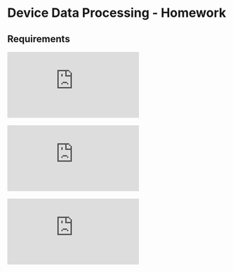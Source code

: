 # Device Data Processing - Homework

## Requirements
![Requirements](https://github.com/senrepo/DeviceDataProcess/blob/main/Files/Cargo-%20DeviceDataTakeHomeAssignment.pdf)

![Json File 1](https://github.com/senrepo/DeviceDataProcess/blob/main/Files/DeviceDataFoo1.json)

![Json File 2](https://github.com/senrepo/DeviceDataProcess/blob/main/Files/DeviceDataFoo2.json)


